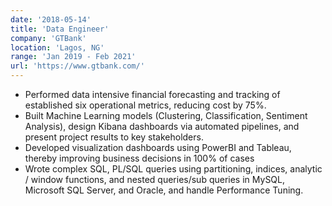 ```yaml
---
date: '2018-05-14'
title: 'Data Engineer'
company: 'GTBank'
location: 'Lagos, NG'
range: 'Jan 2019 - Feb 2021'
url: 'https://www.gtbank.com/'
---
```


- Performed data intensive financial forecasting and tracking of established six operational metrics, reducing cost by 75%.
- Built Machine Learning models (Clustering, Classification, Sentiment Analysis), design Kibana dashboards via automated pipelines, and present project results to key stakeholders.
- Developed visualization dashboards using PowerBI and Tableau, thereby improving business decisions in 100% of cases
- Wrote complex SQL, PL/SQL queries using partitioning, indices, analytic / window functions, and nested queries/sub queries in MySQL, Microsoft SQL Server, and Oracle, and handle Performance Tuning.
